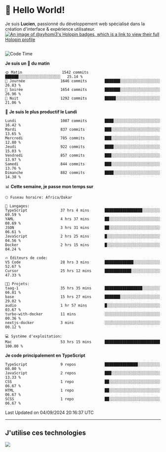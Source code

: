 # 👋 Hello World!

Je suis **Lucien**, passionné du développement web spécialisé dans la création d'interface & expérience utilisateur.
[![An image of @xyhomi3's Holopin badges, which is a link to view their full Holopin profile](https://holopin.me/xyhomi3)](https://holopin.io/@xyhomi3)

##

<!--START_SECTION:waka-->
![Code Time](http://img.shields.io/badge/Code%20Time-1%2C973%20hrs%2044%20mins-blue)

**Je suis un 🐤 du matin** 

```text
🌞 Matin                  1542 commits        ██████░░░░░░░░░░░░░░░░░░░   25.14 % 
🌆 Journée                1646 commits        ███████░░░░░░░░░░░░░░░░░░   26.83 % 
🌃 Soirée                 1654 commits        ███████░░░░░░░░░░░░░░░░░░   26.96 % 
🌙 Nuit                   1292 commits        █████░░░░░░░░░░░░░░░░░░░░   21.06 % 
```
📅 **Je suis le plus productif le Lundi** 

```text
Lundi                    1007 commits        ████░░░░░░░░░░░░░░░░░░░░░   16.42 % 
Mardi                    837 commits         ███░░░░░░░░░░░░░░░░░░░░░░   13.65 % 
Mercredi                 785 commits         ███░░░░░░░░░░░░░░░░░░░░░░   12.80 % 
Jeudi                    922 commits         ████░░░░░░░░░░░░░░░░░░░░░   15.03 % 
Vendredi                 857 commits         ███░░░░░░░░░░░░░░░░░░░░░░   13.97 % 
Samedi                   844 commits         ███░░░░░░░░░░░░░░░░░░░░░░   13.76 % 
Dimanche                 882 commits         ████░░░░░░░░░░░░░░░░░░░░░   14.38 % 
```


📊 **Cette semaine, je passe mon temps sur** 

```text
🕑︎ Fuseau horaire: Africa/Dakar

💬 Langages: 
TypeScript               37 hrs 4 mins       █████████████████░░░░░░░░   69.59 % 
YAML                     4 hrs 37 mins       ██░░░░░░░░░░░░░░░░░░░░░░░   08.69 % 
JSON                     3 hrs 31 mins       ██░░░░░░░░░░░░░░░░░░░░░░░   06.61 % 
JavaScript               2 hrs 25 mins       █░░░░░░░░░░░░░░░░░░░░░░░░   04.56 % 
Docker                   2 hrs 15 mins       █░░░░░░░░░░░░░░░░░░░░░░░░   04.24 % 

🔥 Éditeurs de code: 
VS Code                  28 hrs 3 mins       █████████████░░░░░░░░░░░░   52.67 % 
Cursor                   25 hrs 12 mins      ████████████░░░░░░░░░░░░░   47.33 % 

🐱‍💻 Projets: 
taag-1                   35 hrs 35 mins      █████████████████░░░░░░░░   66.81 % 
base                     15 hrs 27 mins      ███████░░░░░░░░░░░░░░░░░░   29.02 % 
audio                    1 hr 57 mins        █░░░░░░░░░░░░░░░░░░░░░░░░   03.67 % 
turbo-with-docker        11 mins             ░░░░░░░░░░░░░░░░░░░░░░░░░   00.36 % 
nextjs-docker            3 mins              ░░░░░░░░░░░░░░░░░░░░░░░░░   00.12 % 

💻 Système d'exploitation: 
Mac                      53 hrs 15 mins      █████████████████████████   100.00 % 
```

**Je code principalement en TypeScript** 

```text
TypeScript               9 repos             ███████████████░░░░░░░░░░   60.00 % 
JavaScript               2 repos             ███░░░░░░░░░░░░░░░░░░░░░░   13.33 % 
CSS                      1 repo              ██░░░░░░░░░░░░░░░░░░░░░░░   06.67 % 
HTML                     1 repo              ██░░░░░░░░░░░░░░░░░░░░░░░   06.67 % 
SCSS                     1 repo              ██░░░░░░░░░░░░░░░░░░░░░░░   06.67 % 
```




 Last Updated on 04/09/2024 20:16:37 UTC
<!--END_SECTION:waka-->
---

## J'utilise ces technologies

<p align="left">
  <a href="https://skillicons.dev">
    <img src="https://skillicons.dev/icons?i=ts,js,md,scss,tailwind,react,docker,express,astro,vite,nextjs,vercel,figma,ableton" />
  </a>
</p>

